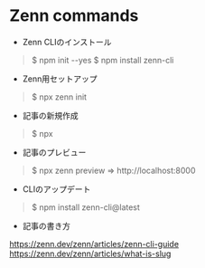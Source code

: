 # Zenn commands

* Zenn CLIのインストール

> $ npm init --yes
> $ npm install zenn-cli

* Zenn用セットアップ

> $ npx zenn init


* 記事の新規作成

> $ npx 


* 記事のプレビュー

> $ npx zenn preview
>  => http://localhost:8000

* CLIのアップデート

> $ npm install zenn-cli@latest

* 記事の書き方

https://zenn.dev/zenn/articles/zenn-cli-guide
https://zenn.dev/zenn/articles/what-is-slug
